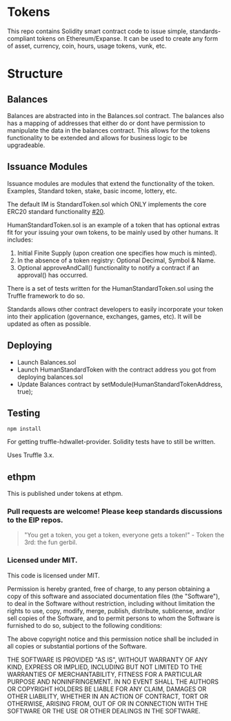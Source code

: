 # Tokens

This repo contains Solidity smart contract code to issue simple, standards-compliant tokens on Ethereum/Expanse. It can be used to create any form of asset, currency, coin, hours, usage tokens, vunk, etc.  

# Structure

## Balances

Balances are abstracted into in the Balances.sol contract. The balances also has a mapping of addresses that either do or dont have permission to manipulate the data in the balances contract. This allows for the tokens functionality to be extended and allows for business logic to be upgradeable.

## Issuance Modules
Issuance modules are modules that extend the functionality of the token. Examples, Standard token, stake, basic income, lottery, etc.

The default IM is StandardToken.sol which ONLY implements the core ERC20 standard functionality [#20](https://github.com/ethereum/EIPs/issues/20).  

HumanStandardToken.sol is an example of a token that has optional extras fit for your issuing your own tokens, to be mainly used by other humans. It includes:  

1. Initial Finite Supply (upon creation one specifies how much is minted).  
2. In the absence of a token registry: Optional Decimal, Symbol & Name.  
3. Optional approveAndCall() functionality to notify a contract if an approval() has occurred.  

There is a set of tests written for the HumanStandardToken.sol using the Truffle framework to do so.

Standards allows other contract developers to easily incorporate your token into their application (governance, exchanges, games, etc). It will be updated as often as possible.

## Deploying

 - Launch Balances.sol
 - Launch HumanStandardToken with the contract address you got from deploying balances.sol
 - Update Balances contract by setModule(HumanStandardTokenAddress, true);

## Testing

```npm install```

For getting truffle-hdwallet-provider. Solidity tests have to still be written.

Uses Truffle 3.x.

## ethpm

This is published under tokens at ethpm.

### Pull requests are welcome! Please keep standards discussions to the EIP repos.

> "You get a token, you get a token, everyone gets a token!" - Token the 3rd: the fun gerbil.  

### Licensed under MIT.  

This code is licensed under MIT.

Permission is hereby granted, free of charge, to any person obtaining a copy of this software and associated documentation files (the "Software"), to deal in the Software without restriction, including without limitation the rights to use, copy, modify, merge, publish, distribute, sublicense, and/or sell copies of the Software, and to permit persons to whom the Software is furnished to do so, subject to the following conditions:

The above copyright notice and this permission notice shall be included in all copies or substantial portions of the Software.

THE SOFTWARE IS PROVIDED "AS IS", WITHOUT WARRANTY OF ANY KIND, EXPRESS OR IMPLIED, INCLUDING BUT NOT LIMITED TO THE WARRANTIES OF MERCHANTABILITY, FITNESS FOR A PARTICULAR PURPOSE AND NONINFRINGEMENT. IN NO EVENT SHALL THE AUTHORS OR COPYRIGHT HOLDERS BE LIABLE FOR ANY CLAIM, DAMAGES OR OTHER LIABILITY, WHETHER IN AN ACTION OF CONTRACT, TORT OR OTHERWISE, ARISING FROM, OUT OF OR IN CONNECTION WITH THE SOFTWARE OR THE USE OR OTHER DEALINGS IN THE SOFTWARE.
